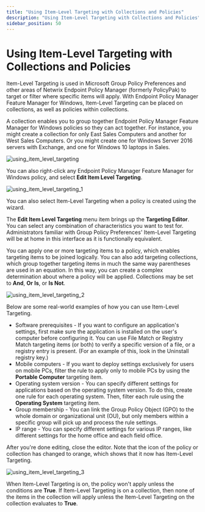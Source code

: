 ```yaml
---
title: "Using Item-Level Targeting with Collections and Policies"
description: "Using Item-Level Targeting with Collections and Policies"
sidebar_position: 50
---
```


# Using Item-Level Targeting with Collections and Policies

Item-Level Targeting is used in Microsoft Group Policy Preferences and other areas of Netwrix
Endpoint Policy Manager (formerly PolicyPak) to target or filter where specific items will apply.
With Endpoint Policy Manager Feature Manager for Windows, Item-Level Targeting can be placed on
collections, as well as policies within collections.

A collection enables you to group together Endpoint Policy Manager Feature Manager for Windows
policies so they can act together. For instance, you might create a collection for only East Sales
Computers and another for West Sales Computers. Or you might create one for Windows Server 2016
servers with Exchange, and one for Windows 10 laptops in Sales.

![using_item_level_targeting](/images/endpointpolicymanager/feature/itemleveltargeting/using_item_level_targeting_1.webp)

You can also right-click any Endpoint Policy Manager Feature Manager for Windows policy, and select
**Edit Item Level Targeting**.

![using_item_level_targeting_1](/images/endpointpolicymanager/feature/itemleveltargeting/using_item_level_targeting_1.webp)

You can also select Item-Level Targeting when a policy is created using the wizard.

The **Edit Item Level Targeting** menu item brings up the **Targeting Editor**. You can select any
combination of characteristics you want to test for. Administrators familiar with Group Policy
Preferences' Item-Level Targeting will be at home in this interface as it is functionally
equivalent.

You can apply one or more targeting items to a policy, which enables targeting items to be joined
logically. You can also add targeting collections, which group together targeting items in much the
same way parentheses are used in an equation. In this way, you can create a complex determination
about where a policy will be applied. Collections may be set to **And**, **Or** **Is**, or **Is
Not**.

![using_item_level_targeting_2](/images/endpointpolicymanager/feature/itemleveltargeting/using_item_level_targeting_2.webp)

Below are some real-world examples of how you can use Item-Level Targeting.

- Software prerequisites - If you want to configure an application's settings, first make sure the
  application is installed on the user's computer before configuring it. You can use File Match or
  Registry Match targeting items (or both) to verify a specific version of a file, or a registry
  entry is present. (For an example of this, look in the Uninstall registry key.)
- Mobile computers - If you want to deploy settings exclusively for users on mobile PCs, filter the
  rule to apply only to mobile PCs by using the **Portable Computer** targeting item.
- Operating system version - You can specify different settings for applications based on the
  operating system version. To do this, create one rule for each operating system. Then, filter each
  rule using the **Operating System** targeting item.
- Group membership - You can link the Group Policy Object (GPO) to the whole domain or
  organizational unit (OU), but only members within a specific group will pick up and process the
  rule settings.
- IP range - You can specify different settings for various IP ranges, like different settings for
  the home office and each field office.

After you're done editing, close the editor. Note that the icon of the policy or collection has
changed to orange, which shows that it now has Item-Level Targeting.

![using_item_level_targeting_3](/images/endpointpolicymanager/feature/itemleveltargeting/using_item_level_targeting_3.webp)

When Item-Level Targeting is on, the policy won't apply unless the conditions are **True**. If
Item-Level Targeting is on a collection, then none of the items in the collection will apply unless
the Item-Level Targeting on the collection evaluates to **True**.
